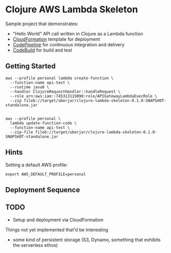# Clojure AWS Lambda Skeleton

Sample project that demonstrates:

- "Hello World" API call written in Clojure as a Lambda function
- [CloudFormation](https://aws.amazon.com/cloudformation/) template for deployment
- [CodePipeline](https://aws.amazon.com/codepipeline/) for continuous integration and delivery
- [CodeBuild](https://aws.amazon.com/codebuild/) for build and test


## Getting Started

    aws --profile personal lambda create-function \
      --function-name api-test \
      --runtime java8 \
      --handler ClojureRequestHandler::handleRequest \
      --role arn:aws:iam::745313119890:role/APIGatewayLambdaExecRole \
      --zip fileb://target/uberjar/clojure-lambda-skeleton-0.1.0-SNAPSHOT-standalone.jar


    aws --profile personal \
      lambda update-function-code \
      --function-name api-test \
      --zip-file fileb://target/uberjar/clojure-lambda-skeleton-0.1.0-SNAPSHOT-standalone.jar

## Hints
Setting a default AWS profile:

    export AWS_DEFAULT_PROFILE=personal


## Deployment Sequence


## TODO

- Setup and deployment via CloudFormation


Things not yet implemented that'd be interesting

- some kind of persistent storage (S3, Dynamo, something that exhibits the
  serverless ethos)
